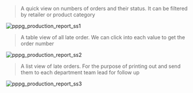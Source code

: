 > A quick view on numbers of orders and their status.  It can be filtered by retailer or product category

![pppg_production_report_ss1](https://user-images.githubusercontent.com/86810684/230793615-2abd6189-c191-40e3-92f9-7fff00342afc.png)

> A table view of all late order.  We can click into each value to get the order number
>
![pppg_production_report_ss2](https://user-images.githubusercontent.com/86810684/230793618-a385e9c0-1e5d-489b-ba28-b0294332d782.png)

> A list view of late orders.  For the purpose of printing out and send them to each department team lead for follow up 
> 
![pppg_production_report_ss3](https://user-images.githubusercontent.com/86810684/230793624-989f843c-d3e9-4f68-a12b-7317c68fee88.png)
